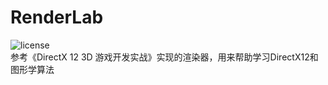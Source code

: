 # RenderLab  
![license](https://img.shields.io/github/license/liaochenhan/RenderLab)  
参考《DirectX 12 3D 游戏开发实战》实现的渲染器，用来帮助学习DirectX12和图形学算法
